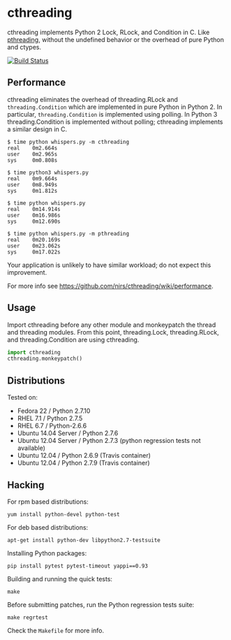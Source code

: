 # cthreading

cthreading implements Python 2 Lock, RLock, and Condition in C.  Like
[pthreading](https://github.com/oVirt/pthreading), without the undefined
behavior or the overhead of pure Python and ctypes.

[![Build Status](https://travis-ci.org/nirs/cthreading.svg)](https://travis-ci.org/nirs/cthreading)

## Performance

cthreading eliminates the overhead of threading.RLock and `threading.Condition`
which are implemented in pure Python in Python 2. In particular,
`threading.Condition` is implemented using polling. In Python 3
threading.Condition is implemented without polling; cthreading implements
a similar design in C.

```
$ time python whispers.py -m cthreading
real    0m2.664s
user    0m2.965s
sys     0m0.808s

$ time python3 whispers.py
real    0m9.664s
user    0m8.949s
sys     0m1.812s

$ time python whispers.py
real    0m14.914s
user    0m16.986s
sys     0m12.690s

$ time python whispers.py -m pthreading
real    0m20.169s
user    0m23.062s
sys     0m17.022s
```

Your application is unlikely to have similar workload; do not expect this
improvement.

For more info see https://github.com/nirs/cthreading/wiki/performance.

## Usage

Import cthreading before any other module and monkeypatch the thread and
threading modules. From this point, threading.Lock, threading.RLock, and
threading.Condition are using cthreading.

```python
import cthreading
cthreading.monkeypatch()
```

## Distributions

Tested on:

- Fedora 22 / Python 2.7.10
- RHEL 7.1 / Python 2.7.5
- RHEL 6.7 / Python-2.6.6
- Ubuntu 14.04 Server / Python 2.7.6
- Ubuntu 12.04 Server / Python 2.7.3 (python regression tests not available)
- Ubuntu 12.04 / Python 2.6.9 (Travis container)
- Ubuntu 12.04 / Python 2.7.9 (Travis container)

## Hacking

For rpm based distributions:
```
yum install python-devel python-test
```

For deb based distributions:
```
apt-get install python-dev libpython2.7-testsuite
```

Installing Python packages:
```
pip install pytest pytest-timeout yappi==0.93
```

Building and running the quick tests:
```
make
```

Before submitting patches, run the Python regression tests suite:
```
make regrtest
```

Check the `Makefile` for more info.
